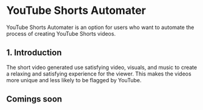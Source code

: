 # YouTube Shorts Automater

YouTube Shorts Automater is an option for users who want to automate the process of creating YouTube Shorts videos. 

## 1. Introduction

The short video generated use satisfying video, visuals, and music to create a relaxing and satisfying experience for the viewer. This makes the videos more unique and less likely to be flagged by YouTube.

## Comings soon